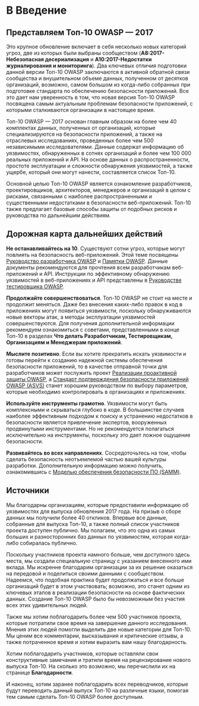 # В Введение

## Представляем Топ-10 OWASP — 2017

Это крупное обновление включает в себя несколько новых категорий угроз, две из которых были выбраны сообществом (**A8:2017-Небезопасная десериализация** и **A10:2017-Недостатки журналирования и мониторинга**).
 Два ключевых отличия подготовки данной версии Топ-10 OWASP заключаются в активной обратной связи сообщества и внушительном объеме данных, полученном от десятков организаций, возможно, самом большом из когда-либо собранных при подготовке стандарта по обеспечению безопасности приложений.
 Все это дает нам уверенность в том, что новая версия Топ-10 OWASP посвящена самым актуальным проблемам безопасности приложений, с которыми сталкиваются организации в настоящее время.

Топ-10 OWASP — 2017 основан главным образом на более чем 40 комплектах данных, полученных от организаций, которые специализируются на безопасности приложений, а также на отраслевых исследованиях, проведенных более чем 500 независимыми исследователями. Данные содержат информацию об уязвимостях, обнаруженных в сотнях организаций и более чем 100 000 реальных приложений и API. На основе данных о распространенности, простоте эксплуатации и сложности обнаружения уязвимостей, а также ущербе, который они могут нанести, составляется список Топ-10.

Основной целью Топ-10 OWASP является ознакомление разработчиков, проектировщиков, архитекторов, менеджеров и организаций в целом с рисками, связанными с наиболее распространенными и существенными недостатками в безопасности веб-приложений. Топ-10 также предлагает базовые способы защиты от подобных рисков и руководства по дальнейшим действиям.

## Дорожная карта дальнейших действий

**Не останавливайтесь на 10**. Существуют сотни угроз, которые могут повлиять на безопасность веб-приложений. Этой теме посвящены [Руководство разработчика OWASP](https://www.owasp.org/index.php/OWASP_Guide_Project) и [Памятки OWASP](https://www.owasp.org/index.php/Category:Cheatsheets). Данные документы рекомендуются для прочтения всем разработчикам веб-приложений и API. Инструкции по эффективному обнаружению уязвимостей в веб-приложениях и API представлены в [Руководстве тестировщика OWASP](https://www.owasp.org/index.php/OWASP_Testing_Project).

**Продолжайте совершенствоваться**. Топ-10 OWASP не стоит на месте и продолжит меняться. Даже без внесения каких-либо правок в код в приложениях могут появиться уязвимости, поскольку обнаруживаются новые векторы атак, а методы эксплуатации уязвимостей совершенствуются. Для получения дополнительной информации рекомендуем ознакомиться с советами, представленными в конце Топ-10 в разделах **Что делать Разработчикам, Тестировщикам, Организациям и Менеджерам приложений**.

**Мыслите позитивно**. Если вы хотите прекратить искать уязвимости и готовы перейти к созданию надежной системы обеспечения безопасности приложений, то в качестве отправной точки для разработчиков может послужить проект [Реализации проактивной защиты OWASP](https://www.owasp.org/index.php/OWASP_Proactive_Controls), а [Стандарт подтверждения безопасности приложений OWASP (ASVS)](https://www.owasp.org/index.php/ASVS) станет хорошим руководством по выбору параметров, которые необходимо контролировать в организациях и приложениях.

**Используйте инструменты грамотно**. Уязвимости могут быть комплексными и скрываться глубоко в коде. В большинстве случаев наиболее эффективным подходом к поиску и устранению недостатков в безопасности является привлечение экспертов, вооруженных продвинутыми инструментами. Но не рекомендуется полагаться исключительно на инструменты, поскольку это дает ложное ощущение безопасности.

**Развивайтесь во всех направлениях**. Сосредоточьтесь на том, чтобы сделать безопасность неотъемлемой частью вашей культуры разработки. Дополнительную информацию можно получить, ознакомившись с [Моделью обеспечения безопасности ПО (SAMM)](https://www.owasp.org/index.php/OWASP_SAMM_Project).

## Источники

Мы благодарны организациям, которые предоставили информацию об уязвимостях для выпуска обновления 2017 года. На призыв о сборе данных мы получили более 40 откликов. Впервые все данные, собранные для выпуска Топ-10, а также полный список участников проекта доступен публично. Мы полагаем, что это одна из самых больших и разносторонних баз данных по уязвимостям, которая когда-либо собиралась публично.

Поскольку участников проекта намного больше, чем доступного здесь места, мы создали специальную страницу с указанием внесенного ими вклада. Мы искренне благодарим организации за их решение оказаться на передовой и поделиться своими данными с сообществом. Надеемся, что подобная практика будет продолжаться и все больше организаций будет в этом участвовать; возможно, это станет одним из ключевых этапов в реализации безопасности на основе фактических данных. Создание Топ-10 OWASP было бы невозможным без участия всех этих удивительных людей.

Также мы хотим поблагодарить более чем 500 участников проекта, которые потратили свое время на завершение данного исследования. Мнения этих людей помогли выделить две новые категории для Топ-10. Мы ценим все комментарии, высказывания и критические отзывы, а также потраченное время и хотим выразить вам нашу благодарность.

Хотим поблагодарить участников, которые оставляли свои конструктивные замечания и тратили время на рецензирование нового выпуска Топ-10. На сколько это возможно, мы перечислили их на странице **Благодарности**.

И наконец, хотим заранее поблагодарить всех переводчиков, которые будут переводить данный выпуск Топ-10 на различные языки, помогая тем самым сделать Топ-10 OWASP более доступным.
